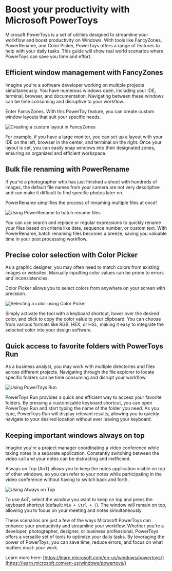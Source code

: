 # Boost your productivity with Microsoft PowerToys

Microsoft PowerToys is a set of utilities designed to streamline your workflow and boost productivity on Windows. With tools like FancyZones, PowerRename, and Color Picker, PowerToys offers a range of features to help with your daily tasks. This guide will show real world scenarios where PowerToys can save you time and effort.

## Efficient window management with FancyZones

Imagine you're a software developer working on multiple projects simultaneously. You have numerous windows open, including your IDE, terminal, browser, and documentation. Navigating between these windows can be time consuming and disruptive to your workflow.

Enter FancyZones. With this PowerToy feature, you can create custom window layouts that suit your specific needs.

![Creating a custom layout in FancyZones](images/overview/Original/FancyZones.png)

For example, if you have a large monitor, you can set up a layout with your IDE on the left, browser in the center, and terminal on the right. Once your layout is set, you can easily snap windows into their designated zones, ensuring an organized and efficient workspace.

## Bulk file renaming with PowerRename

If you're a photographer who has just finished a shoot with hundreds of images, the default file names from your camera are not very descriptive and can make it difficult to find specific photos later on.

PowerRename simplifies the process of renaming multiple files at once!

![Using PowerRename to batch rename files](images/overview/Original/PowerRename.png)

You can use search and replace or regular expressions to quickly rename your files based on criteria like date, sequence number, or custom text. With PowerRename, batch renaming files becomes a breeze, saving you valuable time in your post processing workflow.

## Precise color selection with Color Picker

As a graphic designer, you may often need to match colors from existing images or websites. Manually inputting color values can be prone to errors and inconsistencies.

Color Picker allows you to select colors from anywhere on your screen with precision.

![Selecting a color using Color Picker](images/overview/Original/ColorPicker.png)

Simply activate the tool with a keyboard shortcut, hover over the desired color, and click to copy the color value to your clipboard. You can choose from various formats like RGB, HEX, or HSL, making it easy to integrate the selected color into your design software.

## Quick access to favorite folders with PowerToys Run

As a business analyst, you may work with multiple directories and files across different projects. Navigating through the file explorer to locate specific folders can be time consuming and disrupt your workflow.

![Using PowerToys Run](images/overview/Original/PowerLauncher.png)

PowerToys Run provides a quick and efficient way to access your favorite folders. By pressing a customizable keyboard shortcut, you can open PowerToys Run and start typing the name of the folder you need. As you type, PowerToys Run will display relevant results, allowing you to quickly navigate to your desired location without ever leaving your keyboard.

## Keeping important windows always on top

Imagine you're a project manager coordinating a video conference while taking notes in a separate application. Constantly switching between the video call and your notes can be distracting and inefficient.

Always on Top (AoT) allows you to keep the notes application visible on top of other windows, so you can refer to your notes while participating in the video conference without having to switch back and forth.

![Using Always on Top](images/overview/Original/AlwaysOnTop.png)

To use AoT, select the window you want to keep on top and press the keyboard shortcut (default: `Win + Ctrl + T`). The window will remain on top, allowing you to focus on your meeting and notes simultaneously.

These scenarios are just a few of the ways Microsoft PowerToys can enhance your productivity and streamline your workflow. Whether you're a developer, photographer, designer, or business professional, PowerToys offers a versatile set of tools to optimize your daily tasks. By leveraging the power of PowerToys, you can save time, reduce errors, and focus on what matters most: your work.

Learn more here: [https://learn.microsoft.com/en-us/windows/powertoys/](https://learn.microsoft.com/en-us/windows/powertoys/)